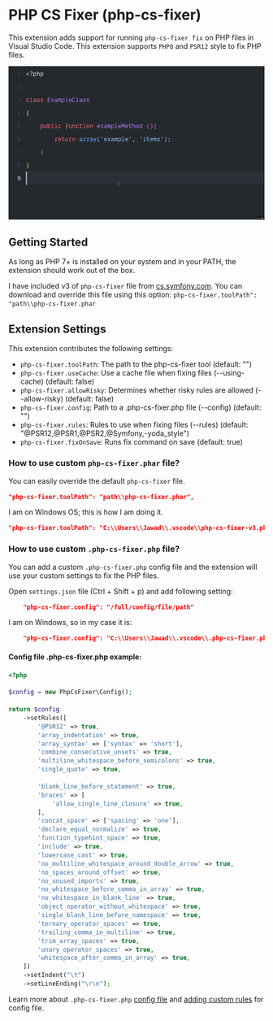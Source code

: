 # PHP CS Fixer (php-cs-fixer)

This extension adds support for running `php-cs-fixer fix` on PHP files in Visual Studio Code. This extension supports `PHP8`  and `PSR12` style to fix PHP files.

![demo](simple-demo.gif)

## Getting Started

As long as PHP 7+ is installed on your system and in your PATH, the extension should work out of the box.

I have included v3 of `php-cs-fixer` file from [cs.symfony.com](https://cs.symfony.com/). You can download and override this file using this option: `php-cs-fixer.toolPath": "path\\php-cs-fixer.phar`

## Extension Settings

This extension contributes the following settings:

* `php-cs-fixer.toolPath`: The path to the php-cs-fixer tool (default: "")
* `php-cs-fixer.useCache`: Use a cache file when fixing files (--using-cache) (default: false)
* `php-cs-fixer.allowRisky`: Determines whether risky rules are allowed (--allow-risky) (default: false)
* `php-cs-fixer.config`: Path to a .php-cs-fixer.php file (--config) (default: "")
* `php-cs-fixer.rules`: Rules to use when fixing files (--rules) (default: "@PSR12,@PSR1,@PSR2,@Symfony,-yoda_style")
* `php-cs-fixer.fixOnSave`: Runs fix command on save (default: true)

### How to use custom `php-cs-fixer.phar` file?

You can easily override the default `php-cs-fixer` file.

```json
"php-cs-fixer.toolPath": "path\\php-cs-fixer.phar",
```

I am on Windows OS; this is how I am doing it.

```json
"php-cs-fixer.toolPath": "C:\\Users\\Jawad\\.vscode\\php-cs-fixer-v3.phar",
```

### How to use custom `.php-cs-fixer.php` file?

You can add a custom `.php-cs-fixer.php` config file and the extension will use your custom settings to fix the PHP files.

Open `settings.json` file (Ctrl + Shift + p) and add following setting:

```JSON
    "php-cs-fixer.config": "/full/config/file/path"
```

I am on Windows, so in my case it is:

```JSON
    "php-cs-fixer.config": "C:\\Users\\Jawad\\.vscode\\.php-cs-fixer.php"
```

#### Config file .php-cs-fixer.php example:

```php
<?php

$config = new PhpCsFixer\Config();

return $config
    ->setRules([
        '@PSR12' => true,
        'array_indentation' => true,
        'array_syntax' => ['syntax' => 'short'],
        'combine_consecutive_unsets' => true,
        'multiline_whitespace_before_semicolons' => true,
        'single_quote' => true,

        'blank_line_before_statement' => true,
        'braces' => [
            'allow_single_line_closure' => true,
        ],
        'concat_space' => ['spacing' => 'one'],
        'declare_equal_normalize' => true,
        'function_typehint_space' => true,
        'include' => true,
        'lowercase_cast' => true,
        'no_multiline_whitespace_around_double_arrow' => true,
        'no_spaces_around_offset' => true,
        'no_unused_imports' => true,
        'no_whitespace_before_comma_in_array' => true,
        'no_whitespace_in_blank_line' => true,
        'object_operator_without_whitespace' => true,
        'single_blank_line_before_namespace' => true,
        'ternary_operator_spaces' => true,
        'trailing_comma_in_multiline' => true,
        'trim_array_spaces' => true,
        'unary_operator_spaces' => true,
        'whitespace_after_comma_in_array' => true,
    ])
    ->setIndent("\t")
    ->setLineEnding("\r\n");
```

Learn more about `.php-cs-fixer.php` [config file](https://github.com/FriendsOfPHP/PHP-CS-Fixer/blob/3.0/doc/config.rst) and [adding custom rules](https://github.com/FriendsOfPHP/PHP-CS-Fixer/blob/3.0/doc/ruleSets/index.rst) for config file.

